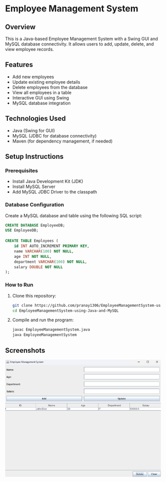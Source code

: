 # Employee Management System

## Overview
This is a Java-based Employee Management System with a Swing GUI and MySQL database connectivity. It allows users to add, update, delete, and view employee records.

## Features
- Add new employees
- Update existing employee details
- Delete employees from the database
- View all employees in a table
- Interactive GUI using Swing
- MySQL database integration

## Technologies Used
- Java (Swing for GUI)
- MySQL (JDBC for database connectivity)
- Maven (for dependency management, if needed)

## Setup Instructions
### Prerequisites
- Install Java Development Kit (JDK)
- Install MySQL Server
- Add MySQL JDBC Driver to the classpath

### Database Configuration
Create a MySQL database and table using the following SQL script:

```sql
CREATE DATABASE EmployeeDB;
USE EmployeeDB;

CREATE TABLE Employees (
    id INT AUTO_INCREMENT PRIMARY KEY,
    name VARCHAR(100) NOT NULL,
    age INT NOT NULL,
    department VARCHAR(100) NOT NULL,
    salary DOUBLE NOT NULL
);
```

### How to Run
1. Clone this repository:
   ```sh
   git clone https://github.com/pranay1306/EmployeeManagementSystem-using-Java-and-MySQL.git
   cd EmployeeManagementSystem-using-Java-and-MySQL
   ```

2. Compile and run the program:
   ```sh
   javac EmployeeManagementSystem.java
   java EmployeeManagementSystem
   ```

## Screenshots
![](images/Screenshot.png)

